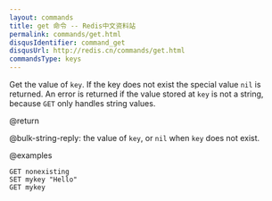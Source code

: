 ```yaml
---
layout: commands
title: get 命令 -- Redis中文资料站
permalink: commands/get.html
disqusIdentifier: command_get
disqusUrl: http://redis.cn/commands/get.html
commandsType: keys
---
```


Get the value of `key`.
If the key does not exist the special value `nil` is returned.
An error is returned if the value stored at `key` is not a string, because `GET`
only handles string values.

@return

@bulk-string-reply: the value of `key`, or `nil` when `key` does not exist.

@examples

```cli
GET nonexisting
SET mykey "Hello"
GET mykey
```
